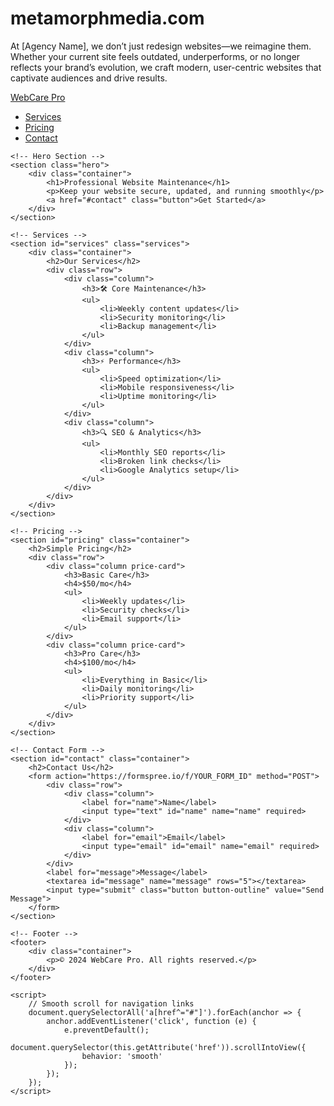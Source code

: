 # metamorphmedia.com
At [Agency Name], we don’t just redesign websites—we reimagine them. Whether your current site feels outdated, underperforms, or no longer reflects your brand’s evolution, we craft modern, user-centric websites that captivate audiences and drive results.
<!DOCTYPE html>
<html lang="en">
<head>
    <meta charset="UTF-8">
    <meta name="viewport" content="width=device-width, initial-scale=1.0">
    <title>WebCare Pro | Website Maintenance Services</title>
    <link rel="stylesheet" href="https://cdnjs.cloudflare.com/ajax/libs/milligram/1.4.1/milligram.min.css">
    <style>
        :root {
            --primary-color: #2c3e50;
            --secondary-color: #3498db;
        }
        .hero {
            padding: 4rem 0;
            background: #f8f9fa;
            text-align: center;
        }
        .services {
            padding: 3rem 0;
        }
        .price-card {
            border: 1px solid #ddd;
            padding: 2rem;
            margin: 1rem;
            border-radius: 5px;
            text-align: center;
        }
        footer {
            background: var(--primary-color);
            color: white;
            padding: 2rem 0;
            margin-top: 3rem;
        }
    </style>
</head>
<body>
    <!-- Navigation -->
    <nav class="navigation">
        <section class="container">
            <a href="#home" class="navigation-title">WebCare Pro</a>
            <ul class="navigation-list float-right">
                <li class="navigation-item"><a href="#services" class="navigation-link">Services</a></li>
                <li class="navigation-item"><a href="#pricing" class="navigation-link">Pricing</a></li>
                <li class="navigation-item"><a href="#contact" class="navigation-link">Contact</a></li>
            </ul>
        </section>
    </nav>

    <!-- Hero Section -->
    <section class="hero">
        <div class="container">
            <h1>Professional Website Maintenance</h1>
            <p>Keep your website secure, updated, and running smoothly</p>
            <a href="#contact" class="button">Get Started</a>
        </div>
    </section>

    <!-- Services -->
    <section id="services" class="services">
        <div class="container">
            <h2>Our Services</h2>
            <div class="row">
                <div class="column">
                    <h3>🛠️ Core Maintenance</h3>
                    <ul>
                        <li>Weekly content updates</li>
                        <li>Security monitoring</li>
                        <li>Backup management</li>
                    </ul>
                </div>
                <div class="column">
                    <h3>⚡ Performance</h3>
                    <ul>
                        <li>Speed optimization</li>
                        <li>Mobile responsiveness</li>
                        <li>Uptime monitoring</li>
                    </ul>
                </div>
                <div class="column">
                    <h3>🔍 SEO & Analytics</h3>
                    <ul>
                        <li>Monthly SEO reports</li>
                        <li>Broken link checks</li>
                        <li>Google Analytics setup</li>
                    </ul>
                </div>
            </div>
        </div>
    </section>

    <!-- Pricing -->
    <section id="pricing" class="container">
        <h2>Simple Pricing</h2>
        <div class="row">
            <div class="column price-card">
                <h3>Basic Care</h3>
                <h4>$50/mo</h4>
                <ul>
                    <li>Weekly updates</li>
                    <li>Security checks</li>
                    <li>Email support</li>
                </ul>
            </div>
            <div class="column price-card">
                <h3>Pro Care</h3>
                <h4>$100/mo</h4>
                <ul>
                    <li>Everything in Basic</li>
                    <li>Daily monitoring</li>
                    <li>Priority support</li>
                </ul>
            </div>
        </div>
    </section>

    <!-- Contact Form -->
    <section id="contact" class="container">
        <h2>Contact Us</h2>
        <form action="https://formspree.io/f/YOUR_FORM_ID" method="POST">
            <div class="row">
                <div class="column">
                    <label for="name">Name</label>
                    <input type="text" id="name" name="name" required>
                </div>
                <div class="column">
                    <label for="email">Email</label>
                    <input type="email" id="email" name="email" required>
                </div>
            </div>
            <label for="message">Message</label>
            <textarea id="message" name="message" rows="5"></textarea>
            <input type="submit" class="button button-outline" value="Send Message">
        </form>
    </section>

    <!-- Footer -->
    <footer>
        <div class="container">
            <p>© 2024 WebCare Pro. All rights reserved.</p>
        </div>
    </footer>

    <script>
        // Smooth scroll for navigation links
        document.querySelectorAll('a[href^="#"]').forEach(anchor => {
            anchor.addEventListener('click', function (e) {
                e.preventDefault();
                document.querySelector(this.getAttribute('href')).scrollIntoView({
                    behavior: 'smooth'
                });
            });
        });
    </script>
</body>
</html>
